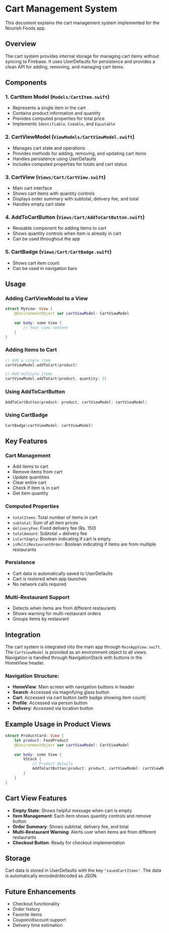 # Cart Management System

This document explains the cart management system implemented for the Nourish Foods app.

## Overview

The cart system provides internal storage for managing cart items without syncing to Firebase. It uses UserDefaults for persistence and provides a clean API for adding, removing, and managing cart items.

## Components

### 1. CartItem Model (`Models/CartItem.swift`)
- Represents a single item in the cart
- Contains product information and quantity
- Provides computed properties for total price
- Implements `Identifiable`, `Codable`, and `Equatable`

### 2. CartViewModel (`ViewModels/CartViewModel.swift`)
- Manages cart state and operations
- Provides methods for adding, removing, and updating cart items
- Handles persistence using UserDefaults
- Includes computed properties for totals and cart status

### 3. CartView (`Views/Cart/CartView.swift`)
- Main cart interface
- Shows cart items with quantity controls
- Displays order summary with subtotal, delivery fee, and total
- Handles empty cart state

### 4. AddToCartButton (`Views/Cart/AddToCartButton.swift`)
- Reusable component for adding items to cart
- Shows quantity controls when item is already in cart
- Can be used throughout the app

### 5. CartBadge (`Views/Cart/CartBadge.swift`)
- Shows cart item count
- Can be used in navigation bars

## Usage

### Adding CartViewModel to a View

```swift
struct MyView: View {
    @EnvironmentObject var cartViewModel: CartViewModel
    
    var body: some View {
        // Your view content
    }
}
```

### Adding Items to Cart

```swift
// Add a single item
cartViewModel.addToCart(product)

// Add multiple items
cartViewModel.addToCart(product, quantity: 3)
```

### Using AddToCartButton

```swift
AddToCartButton(product: product, cartViewModel: cartViewModel)
```

### Using CartBadge

```swift
CartBadge(cartViewModel: cartViewModel)
```

## Key Features

### Cart Management
- Add items to cart
- Remove items from cart
- Update quantities
- Clear entire cart
- Check if item is in cart
- Get item quantity

### Computed Properties
- `totalItems`: Total number of items in cart
- `subtotal`: Sum of all item prices
- `deliveryFee`: Fixed delivery fee (Rs. 150)
- `totalAmount`: Subtotal + delivery fee
- `isCartEmpty`: Boolean indicating if cart is empty
- `isMultiRestaurantOrder`: Boolean indicating if items are from multiple restaurants

### Persistence
- Cart data is automatically saved to UserDefaults
- Cart is restored when app launches
- No network calls required

### Multi-Restaurant Support
- Detects when items are from different restaurants
- Shows warning for multi-restaurant orders
- Groups items by restaurant

## Integration

The cart system is integrated into the main app through `MainAppView.swift`. The `CartViewModel` is provided as an environment object to all views. Navigation is handled through NavigationStack with buttons in the HomeView header.

### Navigation Structure:
- **HomeView**: Main screen with navigation buttons in header
- **Search**: Accessed via magnifying glass button
- **Cart**: Accessed via cart button (with badge showing item count)
- **Profile**: Accessed via person button
- **Delivery**: Accessed via location button

## Example Usage in Product Views

```swift
struct ProductCard: View {
    let product: FoodProduct
    @EnvironmentObject var cartViewModel: CartViewModel
    
    var body: some View {
        VStack {
            // Product details
            AddToCartButton(product: product, cartViewModel: cartViewModel)
        }
    }
}
```

## Cart View Features

- **Empty State**: Shows helpful message when cart is empty
- **Item Management**: Each item shows quantity controls and remove button
- **Order Summary**: Shows subtotal, delivery fee, and total
- **Multi-Restaurant Warning**: Alerts user when items are from different restaurants
- **Checkout Button**: Ready for checkout implementation

## Storage

Cart data is stored in UserDefaults with the key `"savedCartItems"`. The data is automatically encoded/decoded as JSON.

## Future Enhancements

- Checkout functionality
- Order history
- Favorite items
- Coupon/discount support
- Delivery time estimation 